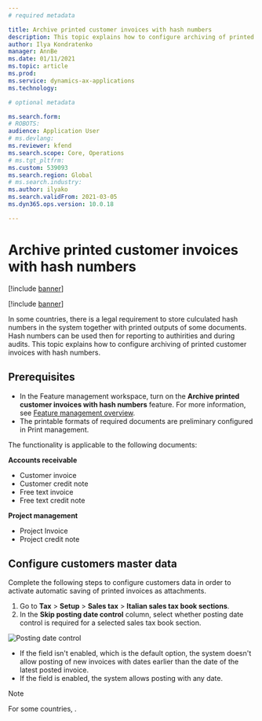 ```yaml
---
# required metadata

title: Archive printed customer invoices with hash numbers
description: This topic explains how to configure archiving of printed customer invoices with hash numbers.  
author: Ilya Kondratenko
manager: AnnBe
ms.date: 01/11/2021
ms.topic: article
ms.prod: 
ms.service: dynamics-ax-applications
ms.technology: 

# optional metadata

ms.search.form:  
# ROBOTS: 
audience: Application User
# ms.devlang: 
ms.reviewer: kfend
ms.search.scope: Core, Operations
# ms.tgt_pltfrm: 
ms.custom: 539093
ms.search.region: Global
# ms.search.industry: 
ms.author: ilyako
ms.search.validFrom: 2021-03-05
ms.dyn365.ops.version: 10.0.18

---
```


# Archive printed customer invoices with hash numbers

[!include [banner](../includes/banner.md)]

[!include [banner](../includes/preview-banner.md)]

In some countries, there is a legal requirement to store culculated hash numbers in the system together with printed outputs of some documents. Hash numbers can be used then for reporting to authirities and during audits.
This topic explains how to configure archiving of printed customer invoices with hash numbers.

## Prerequisites

- In the Feature management workspace, turn on the **Archive printed customer invoices with hash numbers** feature. For more information, see [Feature management overview](../../fin-ops-core/fin-ops/get-started/feature-management/feature-management-overview.md).
- The printable formats of required documents are preliminary configured in Print management.

The functionality is applicable to the following documents:

**Accounts receivable**
- Customer invoice
- Customer credit note
- Free text invoice
- Free text credit note

**Project management**
- Project Invoice
- Project credit note

## Configure customers master data
Complete the following steps to configure customers data in order to activate automatic saving of printed invoices as attachments.

1. Go to **Tax** > **Setup** > **Sales tax** > **Italian sales tax book sections**. 
2. In the **Skip posting date control** column, select whether posting date control is required for a selected sales tax book section.

![Posting date control](media/emea-ita-post-date-control.jpg)

 - If the field isn't enabled, which is the default option, the system doesn't allow posting of new invoices with dates earlier than the date of the latest posted invoice.  
 - If the field is enabled, the system allows posting with any date.

> [!NOTE]
> For some countries, .
